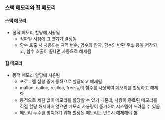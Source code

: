 ### 스택 메모리와 힙 메모리
#### 스택 메모리
- 정적 메모리 할당에 사용됨
  - 컴파일 시점에 그 크기가 결정됨
  - 함수 호출 시 사용되는 지역 변수, 함수의 인자, 함수의 반환 주소 등이 저장되고, 함수 호출이 끝나면 자동으로 해제됨

#### 힙 메모리
- 동적 메모리 할당에 사용됨
  - 프로그램 실행 중에 동적으로 할당되고 해제됨
  - malloc, calloc, realloc, free 등의 함수를 사용하여 메모리를 할당하고 해제함
  - 동적으로 제한 없이 메모리를 할당할 수 있기 때문에, 사용이 종료된 메모리를 직접 할당 해제하지 않으면 메모리 사용량이 증가하여 시스템이 느려질 수 있음
  - 메모리 누수를 방지하기 위해 할당된 메모리는 반드시 해제해야 함